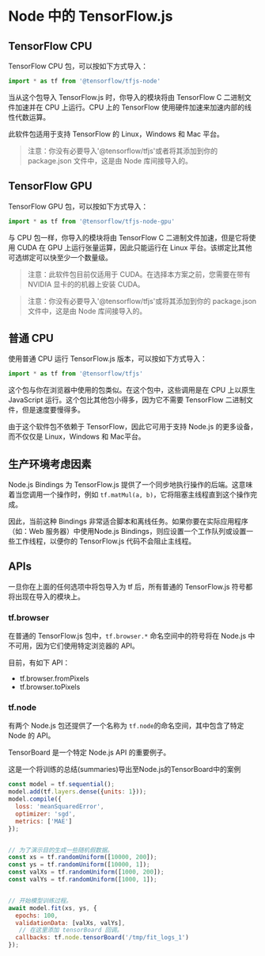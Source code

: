 # Node 中的 TensorFlow.js

## TensorFlow CPU

TensorFlow CPU 包，可以按如下方式导入：


```js
import * as tf from '@tensorflow/tfjs-node'
```

当从这个包导入 TensorFlow.js 时，你导入的模块将由 TensorFlow C 二进制文件加速并在 CPU 上运行。CPU 上的 TensorFlow 使用硬件加速来加速内部的线性代数运算。

此软件包适用于支持 TensorFlow 的 Linux，Windows 和 Mac 平台。

> 注意：你没有必要导入'@tensorflow/tfjs'或者将其添加到你的 package.json 文件中，这是由 Node 库间接导入的。


## TensorFlow GPU

TensorFlow GPU 包，可以按如下方式导入：


```js
import * as tf from '@tensorflow/tfjs-node-gpu'
```

与 CPU 包一样，你导入的模块将由 TensorFlow C 二进制文件加速，但是它将使用 CUDA 在 GPU 上运行张量运算，因此只能运行在 Linux 平台。该绑定比其他可选绑定可以快至少一个数量级。

> 注意：此软件包目前仅适用于 CUDA。在选择本方案之前，您需要在带有 NVIDIA 显卡的的机器上安装 CUDA。

> 注意：你没有必要导入'@tensorflow/tfjs'或将其添加到你的 package.json 文件中，这是由 Node 库间接导入的。


## 普通 CPU

使用普通 CPU 运行 TensorFlow.js 版本，可以按如下方式导入：


```js
import * as tf from '@tensorflow/tfjs'
```

这个包与你在浏览器中使用的包类似。在这个包中，这些调用是在 CPU 上以原生 JavaScript 运行。这个包比其他包小得多，因为它不需要 TensorFlow 二进制文件，但是速度要慢得多。

由于这个软件包不依赖于 TensorFlow，因此它可用于支持 Node.js 的更多设备，而不仅仅是 Linux，Windows 和 Mac平台。


## 生产环境考虑因素

Node.js Bindings 为 TensorFlow.js 提供了一个同步地执行操作的后端。这意味着当您调用一个操作时，例如 `tf.matMul(a, b)`，它将阻塞主线程直到这个操作完成。

因此，当前这种 Bindings 非常适合脚本和离线任务。如果你要在实际应用程序（如：Web 服务器）中使用Node.js Bindings，则应设置一个工作队列或设置一些工作线程，以便你的 TensorFlow.js 代码不会阻止主线程。


## APIs

一旦你在上面的任何选项中将包导入为 tf 后，所有普通的 TensorFlow.js 符号都将出现在导入的模块上。

### tf.browser

在普通的 TensorFlow.js 包中，`tf.browser.*` 命名空间中的符号将在 Node.js 中不可用，因为它们使用特定浏览器的 API。

目前，有如下 API：

*   tf.browser.fromPixels
*   tf.browser.toPixels

### tf.node

有两个 Node.js 包还提供了一个名称为 `tf.node`的命名空间，其中包含了特定 Node 的 API。

TensorBoard 是一个特定 Node.js API 的重要例子。

这是一个将训练的总结(summaries)导出至Node.js的TensorBoard中的案例

```js
const model = tf.sequential();
model.add(tf.layers.dense({units: 1}));
model.compile({
  loss: 'meanSquaredError',
  optimizer: 'sgd',
  metrics: ['MAE']
});


// 为了演示目的生成一些随机假数据。
const xs = tf.randomUniform([10000, 200]);
const ys = tf.randomUniform([10000, 1]);
const valXs = tf.randomUniform([1000, 200]);
const valYs = tf.randomUniform([1000, 1]);


// 开始模型训练过程。
await model.fit(xs, ys, {
  epochs: 100,
  validationData: [valXs, valYs],
   // 在这里添加 tensorBoard 回调。
  callbacks: tf.node.tensorBoard('/tmp/fit_logs_1')
});
```
